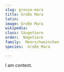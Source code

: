 ```yaml
---
slug: grosse-mara
title: Große Mara
latin:
image: Große Mara
wikipedia: 
class: Säugetiere
order:  Nagetiere
family:  Meerschweinchen
species:  Große Mara

---
```


I am content.
